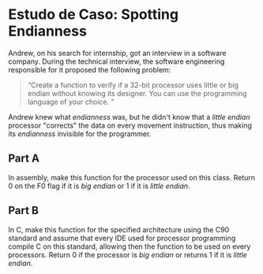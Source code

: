 # Estudo de Caso: Spotting Endianness

Andrew, on his search for internship, got an interview in a software company. During the technical interview, the software engineering responsible for it proposed the following problem:

> “Create a function to verify if a 32-bit processor uses little or big endian without knowing its designer. You can use the programming language of your choice. ”

Andrew knew what <i>endianness</i> was, but he didn't know that a <i>little endian</i> processor "corrects" the data on every movement instruction, thus making its <i>endianness</i> invisible for the programmer.

## Part A

In assembly, make this function for the processor used on this class. Return 0 on the F0 flag if it is <i>big endian</i> or 1 if it is <i>little endian</i>.

## Part B

In C, make this function for the specified architecture using the C90 standard and assume that every IDE used for processor programming compile C on this standard, allowing then the function to be used on every processors. Return 0 if the processor is <i>big endian</i> or returns 1 if it is <i>little endian</i>.
